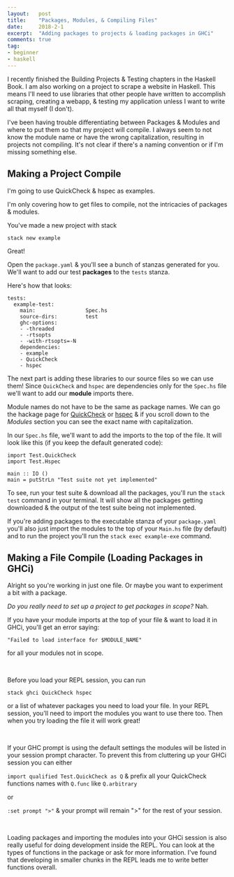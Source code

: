 ```yaml
---
layout:   post
title:    "Packages, Modules, & Compiling Files"
date:     2018-2-1
excerpt:  "Adding packages to projects & loading packages in GHCi"
comments: true
tag:
- beginner
- haskell
---
```


I recently finished the Building Projects & Testing chapters in the Haskell Book.
I am also working on a project to scrape a website
in Haskell. This means I'll need to use libraries that other people have
written to accomplish scraping, creating a webapp, & testing my
application unless I want to write all that myself (I don't).

I've been having trouble differentiating between Packages & Modules and
where to put them so that my project will compile. I always seem to not
know the module name or have the wrong capitalization, resulting in
projects not compiling. It's not clear if there's a naming convention or
if I'm missing something else. 

## Making a Project Compile

I'm going to use QuickCheck & hspec as examples. 

I'm only covering how to get files to compile, not the 
intricacies of packages & modules.

You've made a new project with stack

`stack new example`

Great! 

Open the `package.yaml` & you'll see a bunch of stanzas generated for
you. We'll want to add our test **packages** to the `tests` stanza.

Here's how that looks:

```
tests:
  example-test:
    main:                Spec.hs
    source-dirs:         test
    ghc-options:
    - -threaded
    - -rtsopts
    - -with-rtsopts=-N
    dependencies:
    - example
    - QuickCheck
    - hspec
```

The next part is adding these libraries to our source files so we can
use them! Since `QuickCheck` and `hspec` are dependencies only for the
`Spec.hs` file we'll want to add our **module** imports there.

Module names do not have to be the same as package names.
We can go the hackage page for [QuickCheck](https://hackage.haskell.org/package/QuickCheck) 
or [hspec](https://hackage.haskell.org/package/hspec) & if you scroll
down to the *Modules* section you can see the exact name with capitalization. 

In our `Spec.hs` file, we'll want to add the imports to the top of the
file. It will look like this (if you keep the default generated code):

```
import Test.QuickCheck
import Test.Hspec

main :: IO ()
main = putStrLn "Test suite not yet implemented"
```

To see, run your test suite & download all the packages, you'll run the
`stack test` command in your terminal. It will show all the packages
getting downloaded & the output of the test suite being not implemented.

If you're adding packages to the executable stanza of your
`package.yaml` you'll also just import the modules to the top of your
`Main.hs` file (by default) and to run the project you'll run the `stack
exec example-exe` command. 

## Making a File Compile (Loading Packages in GHCi)

Alright so you're working in just one file. Or maybe you want to experiment a bit with a package. 

_Do you really need to set up a project to get packages in scope?_ 
Nah.

If you have your module imports at the top of your file & want to load
it in GHCi, you'll get an error saying: 

`"Failed to load interface for $MODULE_NAME"` 

for all your modules not in scope.

<br>

Before you load your REPL session, you can run 

`stack ghci QuickCheck hspec` 

or a list of whatever packages you need to load your file.
In your REPL session, you'll need to import the modules you want to use
there too. Then when you try loading the file it will work great!

<br>

If your GHC prompt is using the default settings the modules
will be listed in your session prompt character. 
To prevent this from cluttering up your GHCi session you can either 


` import qualified Test.QuickCheck as Q ` & prefix all your
QuickCheck functions names with `Q.func` like `Q.arbitrary`


or


` :set prompt ">" ` & your prompt will remain ">" for the rest of
your session.

<br>

Loading packages and importing the modules into your GHCi session 
is also really useful for doing development inside the REPL. You can
look at the types of functions in the package or ask for more
information. I've found that developing in smaller chunks in the REPL
leads me to write better functions overall. 
